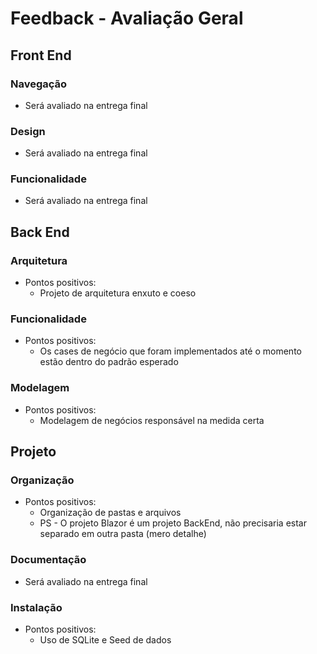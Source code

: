 # Feedback - Avaliação Geral

## Front End

### Navegação
- Será avaliado na entrega final

### Design
- Será avaliado na entrega final

### Funcionalidade
- Será avaliado na entrega final

## Back End

### Arquitetura
  * Pontos positivos:
    - Projeto de arquitetura enxuto e coeso    
 
### Funcionalidade
  * Pontos positivos:
    - Os cases de negócio que foram implementados até o momento estão dentro do padrão esperado

### Modelagem
  * Pontos positivos:
    - Modelagem de negócios responsável na medida certa

## Projeto

### Organização
  * Pontos positivos:
    - Organização de pastas e arquivos
    - PS - O projeto Blazor é um projeto BackEnd, não precisaria estar separado em outra pasta (mero detalhe)

### Documentação
- Será avaliado na entrega final
 
### Instalação
  * Pontos positivos:
    - Uso de SQLite e Seed de dados
